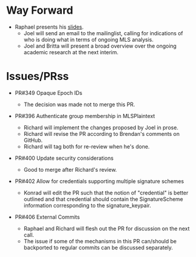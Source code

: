 # Way Forward

* Raphael presents his [slides](https://github.com/mlswg/wg-materials/blob/master/virtual-interim-recurring/10-06-2020-MLS%20interim%20roadmap%20%26%20goals%20IETF%20109.pdf).
    * Joel will send an email to the mailinglist, calling for indications of who is doing what in terms of ongoing MLS analysis.
    * Joel and Britta will present a broad overview over the ongoing academic research at the next interim.

# Issues/PRss

* PR#349 Opaque Epoch IDs
   * The decision was made not to merge this PR.


* PR#396 Authenticate group membership in MLSPlaintext
   * Richard will implement the changes proposed by Joel in prose.
   * Richard will revise the PR according to Brendan's comments on GitHub.
   * Richard will tag both for re-review when he's done.


* PR#400 Update security considerations
   * Good to merge after Richard's review.


* PR#402 Allow for credentials supporting multiple signature schemes
  * Konrad will edit the PR such that the notion of "credential" is better outlined and that credential should contain the SignatureScheme information corresponding to the signature_keypair.


* PR#406 External Commits
   * Raphael and Richard will flesh out the PR for discussion on the next call.
   * The issue if some of the mechanisms in this PR can/should be backported to regular commits can be discussed separately.
